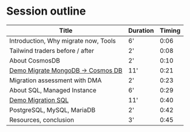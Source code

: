 # Session outline

|Title|Duration|Timing|
|-----|--------|------|
|Introduction, Why migrate now, Tools|6'|0:06|
|Tailwind traders before / after|2'|0:08|
|About CosmosDB|2'|0:10|
|[Demo Migrate MongoDB -> Cosmos DB](./06-demos.md#demo1)|11'|0:21|
|Migration assessment with DMA|2'|0:23|
|About SQL, Managed Instance|6'|0:29|
|[Demo Migration SQL](./06-demos.md#demo2)|11'|0:40|
|PostgreSQL, MySQL, MariaDB|2'|0:42|
|Resources, conclusion|3'|0:45|